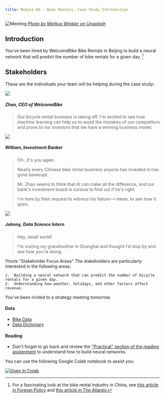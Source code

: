 ```yaml
---
title: Module 05 — Bike Rentals, Case Study Introduction
---
```


![Meeting]({{URLROOT}}/shared/img/bikes.jpg)
*[Photo by Markus Winkler on Unsplash](https://unsplash.com/photos/QjRk3rj2O1c)*

## Introduction
You've been hired by WelcomeBike Bike Rentals in Beijing to build a neural network that will predict the number of bike rentals for a given day. [^1]

## Stakeholders

These are the individuals your team will be helping during the case study:

<div class="dialogue">
	<img src="{{URLROOT}}/shared/img/zhao.jpg">
	<h5>Zhao, CEO of WelcomeBike</h5>
	<blockquote><p>Our bicycle rental business is taking off. I'm excited to see how machine learning can help us to avoid the mistakes of our competitors and prove to our investors that we have a winning business model.</p></blockquote>
</div>

<div class="dialogue">
	<img src="{{URLROOT}}/shared/img/william.jpg">
	<h5>William, Investment Banker</h5>
	<blockquote><p>Oh...it's <em>you</em> again.</p><p>Nearly every Chinese bike rental business anyone has invested in has gone bankrupt.</p><p>Mr. Zhao seems to think that AI can make all the difference, and our bank's investment board is curious to find out if he's right.</p><p>I'm here by their request to witness his failure—I mean, to see how it goes.</p></blockquote>
</div>

<div class="dialogue">
	<img src="{{URLROOT}}/shared/img/johnny.jpg">
	<h5>Johnny, Data Science Intern</h5>
	<blockquote><p>Hey, small world!</p><p>I'm visiting my grandmother in Shanghai and thought I'd stop by and see how you're doing.</p>
	</blockquote>
</div>

!!!note "Stakeholder Focus Areas"
	The stakeholders are particularly interested in the following areas:

	1.	Building a neural network that can predict the number of bicycle rentals for a given day.
	2.  Understanding how weather, holidays, and other factors affect revenue.

You've been invited to a strategy meeting tomorrow. 

#### Data
* [Bike Data](https://raw.githubusercontent.com/byui-cse/cse450-course/master/data/bikes.csv)
* [Data Dictionary](./bikes-dictionary.txt)

#### Reading
* Don't forget to go back and review the ["Practical" section of the reading assignment](./reading.html#practical) to understand how to build neural networks.

You can use the following Google Colab notebook to assist you:

[![Open In Colab](https://colab.research.google.com/assets/colab-badge.svg)](https://colab.research.google.com/github/byui-cse/cse450-course/blob/master/notebooks/Module_05.ipynb)

[^1]: For a fascinating look at the bike rental industry in China, see [this article in Foreign Policy](https://foreignpolicy.com/2018/12/31/a-billion-bicyclists-can-be-wrong-china-business-bikeshare/) and [this article in The Atlantic](https://www.theatlantic.com/photo/2018/03/bike-share-oversupply-in-china-huge-piles-of-abandoned-and-broken-bicycles/556268/)

[^2]: [CEO photo by Sung Wang on Unsplash](https://unsplash.com/photos/g4DgCF90EM4)

[^3]: [Investment Banker photo by steffen Wienberg on Unsplash](https://unsplash.com/photos/ml-pxK0Ovmw)

[^4]: [Data Science Intern photo by Fábio Lucas on Unsplash](https://unsplash.com/photos/iczrMDNuvzkml-pxK0Ovmw)